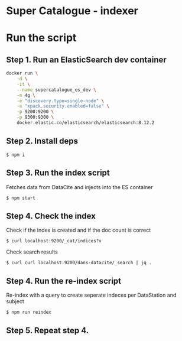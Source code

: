 # Super Catalogue - indexer

# Run the script

## Step 1. Run an ElasticSearch dev container
```bash
docker run \
	-d \
	-it \
	--name supercatalogue_es_dev \
	-m 4g \
	-e "discovery.type=single-node" \
	-e "xpack.security.enabled=false" \
	-p 9200:9200 \
	-p 9300:9300 \
	docker.elastic.co/elasticsearch/elasticsearch:8.12.2 
```

## Step 2. Install deps
```
$ npm i
```

## Step 3. Run the index script
Fetches data from DataCite and injects into the ES container
```
$ npm start
```

## Step 4. Check the index
Check if the index is created and if the doc count is correct
```
$ curl localhost:9200/_cat/indices?v
```

Check search results
```
$ curl curl localhost:9200/dans-datacite/_search | jq .
```

## Step 4. Run the re-index script
Re-index with a query to create seperate indeces per DataStation
and subject
```
$ npm run reindex
```

## Step 5. Repeat step 4.
